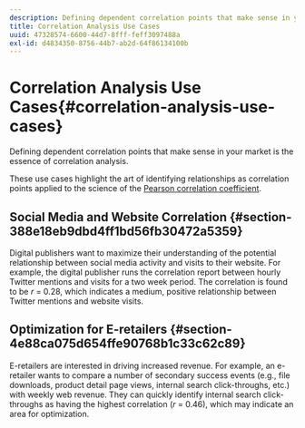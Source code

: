 ```yaml
---
description: Defining dependent correlation points that make sense in your market is the essence of correlation analysis.
title: Correlation Analysis Use Cases
uuid: 47328574-6600-44d7-8fff-feff3097488a
exl-id: d4834350-8756-44b7-ab2d-64f86134100b
---
```

# Correlation Analysis Use Cases{#correlation-analysis-use-cases}

Defining dependent correlation points that make sense in your market is the essence of correlation analysis.

These use cases highlight the art of identifying relationships as correlation points applied to the science of the [Pearson correlation coefficient](../../../../home/c-get-started/c-analysis-vis/c-correlation-analysis/c-correlation-pearsons.md#concept-5996cb8c89fd4df5b47b7318e7a1d29c).

## Social Media and Website Correlation {#section-388e18eb9dbd4ff1bd56fb30472a5359}

Digital publishers want to maximize their understanding of the potential relationship between social media activity and visits to their website. For example, the digital publisher runs the correlation report between hourly Twitter mentions and visits for a two week period. The correlation is found to be *r* = 0.28, which indicates a medium, positive relationship between Twitter mentions and website visits.

## Optimization for E-retailers {#section-4e88ca075d654ffe90768b1c33c62c89}

E-retailers are interested in driving increased revenue. For example, an e-retailer wants to compare a number of secondary success events (e.g., file downloads, product detail page views, internal search click-throughs, etc.) with weekly web revenue. They can quickly identify internal search click-throughs as having the highest correlation (*r* = 0.46), which may indicate an area for optimization.
